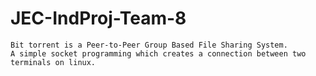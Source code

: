 # JEC-IndProj-Team-8
```
Bit torrent is a Peer-to-Peer Group Based File Sharing System.
A simple socket programming which creates a connection between two terminals on linux.
```
